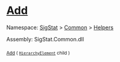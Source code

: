 # [Add](./HierarchyElement-100664010.md)

Namespace: [SigStat]() > [Common](./../../README.md) > [Helpers](./../README.md)

Assembly: SigStat.Common.dll

<sub>[Add](./HierarchyElement-100664010.md) ( [`HierarchyElement`](./../HierarchyElement.md) child )</sub>&nbsp; &nbsp; &nbsp; &nbsp; &nbsp; &nbsp; &nbsp; &nbsp; &nbsp;<sub></sub>
